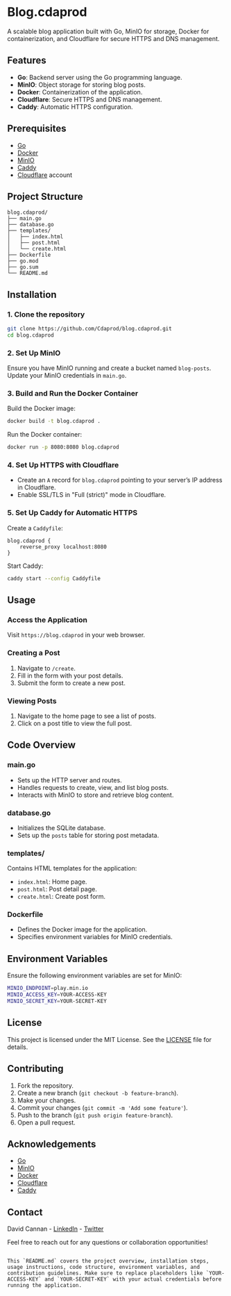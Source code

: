 # Blog.cdaprod

A scalable blog application built with Go, MinIO for storage, Docker for containerization, and Cloudflare for secure HTTPS and DNS management.

## Features

- **Go**: Backend server using the Go programming language.
- **MinIO**: Object storage for storing blog posts.
- **Docker**: Containerization of the application.
- **Cloudflare**: Secure HTTPS and DNS management.
- **Caddy**: Automatic HTTPS configuration.

## Prerequisites

- [Go](https://golang.org/dl/)
- [Docker](https://docs.docker.com/get-docker/)
- [MinIO](https://min.io/)
- [Caddy](https://caddyserver.com/docs/install)
- [Cloudflare](https://www.cloudflare.com/) account

## Project Structure

```
blog.cdaprod/
├── main.go
├── database.go
├── templates/
│   ├── index.html
│   ├── post.html
│   └── create.html
├── Dockerfile
├── go.mod
├── go.sum
└── README.md
```

## Installation

### 1. Clone the repository

```sh
git clone https://github.com/Cdaprod/blog.cdaprod.git
cd blog.cdaprod
```

### 2. Set Up MinIO

Ensure you have MinIO running and create a bucket named `blog-posts`. Update your MinIO credentials in `main.go`.

### 3. Build and Run the Docker Container

Build the Docker image:

```sh
docker build -t blog.cdaprod .
```

Run the Docker container:

```sh
docker run -p 8080:8080 blog.cdaprod
```

### 4. Set Up HTTPS with Cloudflare

- Create an `A` record for `blog.cdaprod` pointing to your server’s IP address in Cloudflare.
- Enable SSL/TLS in "Full (strict)" mode in Cloudflare.

### 5. Set Up Caddy for Automatic HTTPS

Create a `Caddyfile`:

```caddyfile
blog.cdaprod {
    reverse_proxy localhost:8080
}
```

Start Caddy:

```sh
caddy start --config Caddyfile
```

## Usage

### Access the Application

Visit `https://blog.cdaprod` in your web browser.

### Creating a Post

1. Navigate to `/create`.
2. Fill in the form with your post details.
3. Submit the form to create a new post.

### Viewing Posts

1. Navigate to the home page to see a list of posts.
2. Click on a post title to view the full post.

## Code Overview

### main.go

- Sets up the HTTP server and routes.
- Handles requests to create, view, and list blog posts.
- Interacts with MinIO to store and retrieve blog content.

### database.go

- Initializes the SQLite database.
- Sets up the `posts` table for storing post metadata.

### templates/

Contains HTML templates for the application:
- `index.html`: Home page.
- `post.html`: Post detail page.
- `create.html`: Create post form.

### Dockerfile

- Defines the Docker image for the application.
- Specifies environment variables for MinIO credentials.

## Environment Variables

Ensure the following environment variables are set for MinIO:

```sh
MINIO_ENDPOINT=play.min.io
MINIO_ACCESS_KEY=YOUR-ACCESS-KEY
MINIO_SECRET_KEY=YOUR-SECRET-KEY
```

## License

This project is licensed under the MIT License. See the [LICENSE](LICENSE) file for details.

## Contributing

1. Fork the repository.
2. Create a new branch (`git checkout -b feature-branch`).
3. Make your changes.
4. Commit your changes (`git commit -m 'Add some feature'`).
5. Push to the branch (`git push origin feature-branch`).
6. Open a pull request.

## Acknowledgements

- [Go](https://golang.org/)
- [MinIO](https://min.io/)
- [Docker](https://www.docker.com/)
- [Cloudflare](https://www.cloudflare.com/)
- [Caddy](https://caddyserver.com/)

## Contact

David Cannan - [LinkedIn](https://www.linkedin.com/in/cdasmkt) - [Twitter](https://twitter.com/cdasmktcda)

Feel free to reach out for any questions or collaboration opportunities!
```

This `README.md` covers the project overview, installation steps, usage instructions, code structure, environment variables, and contribution guidelines. Make sure to replace placeholders like `YOUR-ACCESS-KEY` and `YOUR-SECRET-KEY` with your actual credentials before running the application.